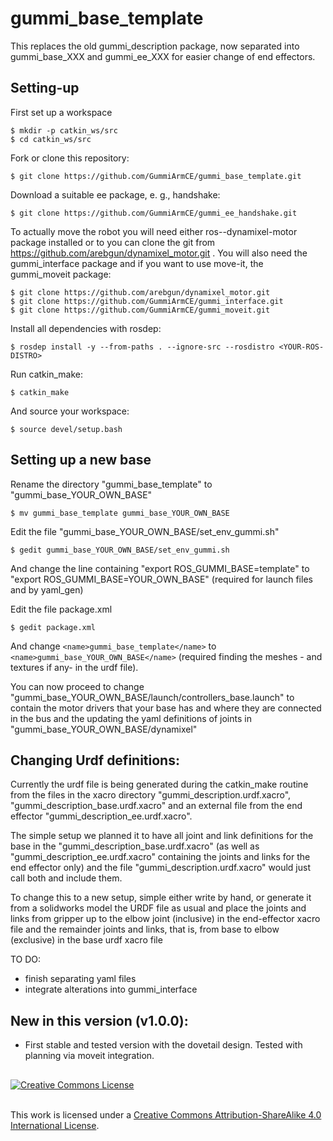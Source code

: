 # gummi_base_template

This replaces the old gummi_description package, now separated into gummi_base_XXX and gummi_ee_XXX for easier change of end effectors.

## Setting-up

First set up a workspace

    $ mkdir -p catkin_ws/src
    $ cd catkin_ws/src

Fork or clone this repository:

`$ git clone https://github.com/GummiArmCE/gummi_base_template.git` 

Download a suitable ee package, e. g., handshake:

`$ git clone https://github.com/GummiArmCE/gummi_ee_handshake.git`

To actually move the robot you will need either ros-<YOUR-ROS-DISTRO>-dynamixel-motor package installed or to you can clone the git from https://github.com/arebgun/dynamixel_motor.git . You will also need the gummi_interface package and if you want to use move-it, the gummi_moveit package: 

    $ git clone https://github.com/arebgun/dynamixel_motor.git
    $ git clone https://github.com/GummiArmCE/gummi_interface.git
    $ git clone https://github.com/GummiArmCE/gummi_moveit.git

Install all dependencies with rosdep:

`$ rosdep install -y --from-paths . --ignore-src --rosdistro <YOUR-ROS-DISTRO>`

Run catkin_make:

`$ catkin_make`

And source your workspace:

`$ source devel/setup.bash`

## Setting up a new base

Rename the directory "gummi_base_template" to "gummi_base_YOUR_OWN_BASE"

`$ mv gummi_base_template gummi_base_YOUR_OWN_BASE`

Edit the file "gummi_base_YOUR_OWN_BASE/set_env_gummi.sh"

`$ gedit gummi_base_YOUR_OWN_BASE/set_env_gummi.sh`

And change the line containing "export ROS_GUMMI_BASE=template" to "export ROS_GUMMI_BASE=YOUR_OWN_BASE" (required for launch files and by yaml_gen)

Edit the file package.xml

`$ gedit package.xml`

And change `<name>gummi_base_template</name>` to  `<name>gummi_base_YOUR_OWN_BASE</name>` (required finding the meshes - and textures if any- in the urdf file). 

You can now proceed to change "gummi_base_YOUR_OWN_BASE/launch/controllers_base.launch" to contain the motor drivers that your base has and where they are connected in the bus and the updating the yaml definitions of joints in "gummi_base_YOUR_OWN_BASE/dynamixel"

## Changing Urdf definitions:

Currently the urdf file is being generated during the catkin_make routine from the files in the xacro directory "gummi_description.urdf.xacro", "gummi_description_base.urdf.xacro" and an external file from the end effector "gummi_description_ee.urdf.xacro".

The simple setup we planned it to have all joint and link definitions for the base in the "gummi_description_base.urdf.xacro" (as well as "gummi_description_ee.urdf.xacro" containing the joints and links for the end effector only) and the file "gummi_description.urdf.xacro" would just call both and include them.

To change this to a new setup, simple either write by hand, or generate it from a solidworks model the URDF file as usual and place the joints and links from gripper up to the elbow joint (inclusive) in the end-effector xacro file and the remainder joints and links, that is, from base to elbow (exclusive) in the base urdf xacro file

TO DO:
 - finish separating yaml files
 - integrate alterations into gummi_interface

## New in this version (v1.0.0):

- First stable and tested version with the dovetail design. Tested with planning via moveit integration. 

##

<a rel="license" href="http://creativecommons.org/licenses/by-sa/4.0/"><img alt="Creative Commons License" style="border-width:0" src="https://i.creativecommons.org/l/by-sa/4.0/88x31.png" /></a>

<br />This work is licensed under a <a rel="license" href="http://creativecommons.org/licenses/by-sa/4.0/">Creative Commons Attribution-ShareAlike 4.0 International License</a>.
